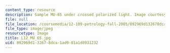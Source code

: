 ```yaml
---
content_type: resource
description: Sample MU-65 under crossed polarized light. Image courtesy of MIT OCW.
file: null
file_location: /coursemedia/12-109-petrology-fall-2005/892969d132678dca1ad981a1d8931232_L12_MU_65.jpg
file_type: image/jpeg
resourcetype: Image
title: L12_MU_65.jpg
uid: 892969d1-3267-8dca-1ad9-81a1d8931232
---
```

